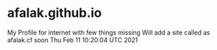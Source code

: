 # afalak.github.io
My Profile for internet with few things missing
Will add a site called as afalak.cf soon
Thu Feb 11 10:20:04 UTC 2021
